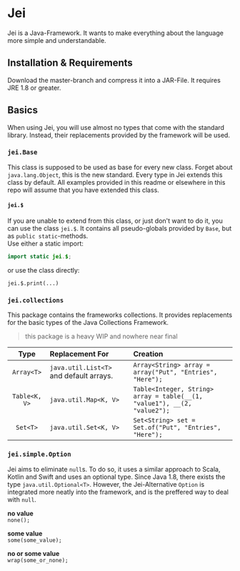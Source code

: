 # Jei
Jei is a Java-Framework. It wants to make everything about the language more simple and understandable.

## Installation & Requirements
Download the master-branch and compress it into a JAR-File. 
It requires JRE 1.8 or greater.

## Basics
When using Jei, you will use almost no types that come with the standard library.
Instead, their replacements provided by the framework will be used.

### `jei.Base`
This class is supposed to be used as base for every new class. Forget about `java.lang.Object`, this is the new standard.
Every type in Jei extends this class by default. All examples provided in this readme or elsewhere in this repo will assume that you have extended this class.

#### `jei.$`
If you are unable to extend from this class, or just don't want to do it, you can use the class `jei.$`.
It contains all pseudo-globals provided by `Base`, but as `public static`-methods.  
Use either a static import:
```java
import static jei.$; 
```
or use the class directly:
```
jei.$.print(...)
```

### `jei.collections`
This package contains the frameworks collections. It provides replacements for the basic types of the Java Collections Framework.
> this package is a heavy WIP and nowhere near final

| Type          | Replacement For                         | Creation                                                 |
|:-------------:|:----------------------------------------|:---------------------------------------------------------|
| `Array<T>`    | `java.util.List<T>` and default arrays. | `Array<String> array = array("Put", "Entries", "Here");` |
| `Table<K, V>` | `java.util.Map<K, V>`                   | `Table<Integer, String> array = table(__(1, "value1"), __(2, "value2");`     |
| `Set<T>`      | `java.util.Set<K, V>`                   | `Set<String> set = Set.of("Put", "Entries", "Here");`    |

### `jei.simple.Option`
Jei aims to eliminate `null`s. To do so, it uses a similar approach to Scala, Kotlin and Swift and uses an optional type.
Since Java 1.8, there exists the type `java.util.Optional<T>`. However, the Jei-Alternative `Option` is integrated more neatly into the framework, and is the preffered way to deal with `null`.

__no value__<br>
`none();`

__some value__<br>
`some(some_value);`

__no or some value__<br>
`wrap(some_or_none);`
